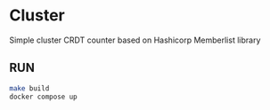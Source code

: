 # Cluster

Simple cluster CRDT counter based on Hashicorp Memberlist library

## RUN

```sh
make build
docker compose up
```